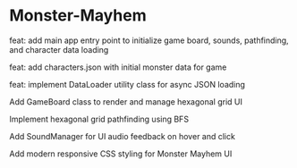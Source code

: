 # Monster-Mayhem
feat: add main app entry point to initialize game board, sounds, pathfinding, and character data loading

feat: add characters.json with initial monster data for game

feat: implement DataLoader utility class for async JSON loading

Add GameBoard class to render and manage hexagonal grid UI

Implement hexagonal grid pathfinding using BFS

Add SoundManager for UI audio feedback on hover and click

Add modern responsive CSS styling for Monster Mayhem UI
